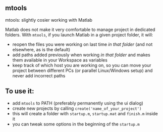 mtools
------
mtools: slightly cosier working with Matlab

Matlab does not make it very comfortable to manage project in dedicated folders. With `mtools`, if you launch Matlab in a given project folder, it will:

- reopen the files you were working on last time *in that folder* (and not elsewhere, as is the default)
- add paths added previously when working *in that folder* and makes them available in your Workspace as variables
- keep track of which host you are working on, so you can move your project between different PCs (or parallel Linux/Windows setup) and never add incorrect paths

To use it:
----------

- add `mtools` to PATH (preferably permanently using the ui dialog)
- create new projects by calling `create('name_of_your_project')`
- this will create a folder with `startup.m`, `startup.mat` and `finish.m` inside it
- you can tweak some options in the beginning of the `startup.m`
